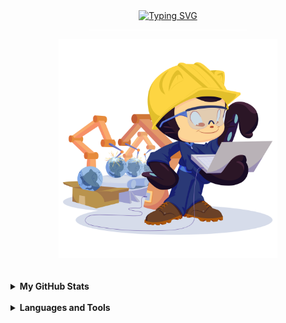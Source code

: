 <div align="center">
  <a href="https://git.io/typing-svg"><img src="https://readme-typing-svg.demolab.com?font=JetBrains+Mono&size=30&weight=600&color=2789B3&pause=1000&center=true&width=700&height=48&lines=Hi+%F0%9F%91%8B%2C+I+am+ShubhCoder;A+passionate+developer+from+India" alt="Typing SVG" /></a>
  <hr width="50%" style="border-radius:4px;background-color:#fff" align="center" noshade />
  <img height=350 src="https://github.com/Shubhcoder/Shubhcoder/blob/main/readme-avatar.png" alt="Readme Avatar" />
</div>

<br />

<!--<div align="center" width="100%">

  [![Follow ShubhCoder's Twitter profile](https://img.shields.io/badge/Twitter-1DA1F2?style=for-the-badge&logo=twitter&logoColor=white)](https://twitter.com/shubhcoder)
  <span>&nbsp;</span>
  [![Follow ShubhCoder's LinkedIn profile](https://img.shields.io/badge/LinkedIn-0077B5?style=for-the-badge&logo=linkedin&logoColor=white)](https://www.linkedin.com/in/shubhcoder)
  <span>&nbsp;</span>
  [![Follow Shubhcoder's blog](https://img.shields.io/badge/Blogger-FF5722?style=for-the-badge&logo=blogger&logoColor=white)](https://shubhcoder.blogspot.com/)

</div>-->

<br />

<details>
  <summary><b>My GitHub Stats</b></summary>
  <p align="center">
    <img src="https://github-readme-stats.vercel.app/api?username=shubhcoder&show_icons=true&count_private=true&hide=issues&theme=react&locale=en" alt="ShubhCoder's GitHub Stats" />
  </p>
  <!--<p align="center">
    <img src="https://streak-stats.demolab.com?user=shubhcoder&theme=react&border_radius=5&date_format=j%20M%5B%20Y%5D" alt="ShubhCoder's GitHub Streak"/>
  </p>-->
</details>

<br />

<details>
  <summary><b>Languages and Tools</b></summary>
  <p align="center">
    <img src="https://skillicons.dev/icons?i=html,css,js,typescript,react,go,git,github,neovim,tailwind&perline=5" />
  </p>
</details>
